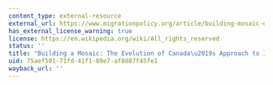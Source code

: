 ```yaml
---
content_type: external-resource
external_url: https://www.migrationpolicy.org/article/building-mosaic-evolution-canadas-approach-immigrant-integration
has_external_license_warning: true
license: https://en.wikipedia.org/wiki/All_rights_reserved
status: ''
title: "Building a Mosaic: The Evolution of Canada\u2019s Approach to Immigrant Integration"
uid: 75aef501-71fd-41f1-89e7-af8d87f45fe1
wayback_url: ''
---
```

